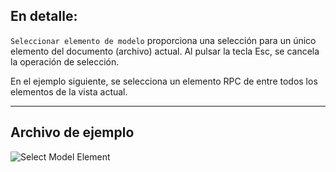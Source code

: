 ## En detalle:
`Seleccionar elemento de modelo` proporciona una selección para un único elemento del documento (archivo) actual. Al pulsar la tecla Esc, se cancela la operación de selección.

En el ejemplo siguiente, se selecciona un elemento RPC de entre todos los elementos de la vista actual.
___
## Archivo de ejemplo

![Select Model Element](./Dynamo.Nodes.DSModelElementSelection_img.jpg)
